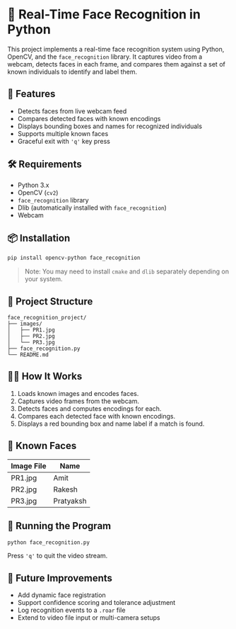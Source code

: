 # 🧠 Real-Time Face Recognition in Python

This project implements a real-time face recognition system using Python, OpenCV, and the `face_recognition` library. It captures video from a webcam, detects faces in each frame, and compares them against a set of known individuals to identify and label them.

## 📸 Features

- Detects faces from live webcam feed
- Compares detected faces with known encodings
- Displays bounding boxes and names for recognized individuals
- Supports multiple known faces
- Graceful exit with `'q'` key press

## 🛠 Requirements

- Python 3.x  
- OpenCV (`cv2`)  
- `face_recognition` library  
- Dlib (automatically installed with `face_recognition`)  
- Webcam

## 📦 Installation

```bash
pip install opencv-python face_recognition
```

> Note: You may need to install `cmake` and `dlib` separately depending on your system.

## 📁 Project Structure

```
face_recognition_project/
├── images/
│   ├── PR1.jpg
│   ├── PR2.jpg
│   └── PR3.jpg
├── face_recognition.py
└── README.md
```

## 🧑‍💻 How It Works

1. Loads known images and encodes faces.
2. Captures video frames from the webcam.
3. Detects faces and computes encodings for each.
4. Compares each detected face with known encodings.
5. Displays a red bounding box and name label if a match is found.

## 🧬 Known Faces

| Image File | Name       |
|------------|------------|
| PR1.jpg    | Amit       |
| PR2.jpg    | Rakesh     |
| PR3.jpg    | Pratyaksh  |

## 🏁 Running the Program

```bash
python face_recognition.py
```

Press `'q'` to quit the video stream.

## 🔮 Future Improvements

- Add dynamic face registration
- Support confidence scoring and tolerance adjustment
- Log recognition events to a `.roar` file
- Extend to video file input or multi-camera setups


